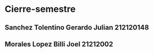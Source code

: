 # Cierre-semestre

## Sanchez Tolentino Gerardo Julian 212120148
## Morales Lopez Billi Joel 21212002

